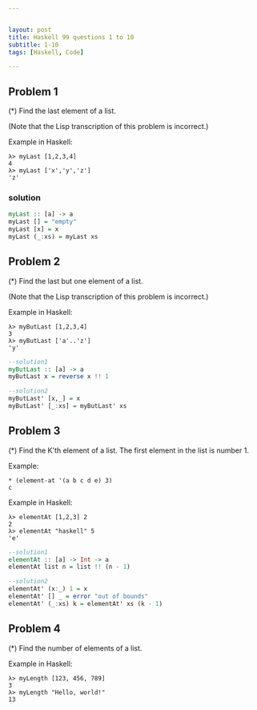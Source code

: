 ```yaml
---


layout: post
title: Haskell 99 questions 1 to 10
subtitle: 1-10
tags: [Haskell, Code]

---
```


<head>
    <script src="https://cdn.mathjax.org/mathjax/latest/MathJax.js?config=TeX-AMS-MML_HTMLorMML" type="text/javascript"></script>
    <script type="text/x-mathjax-config">
        MathJax.Hub.Config({
            tex2jax: {
            skipTags: ['script', 'noscript', 'style', 'textarea', 'pre'],
            inlineMath: [['$','$']]
            }
        });
    </script>
</head>



## Problem 1
(*) Find the last element of a list.

(Note that the Lisp transcription of this problem is incorrect.)

Example in Haskell:

```
λ> myLast [1,2,3,4]
4
λ> myLast ['x','y','z']
'z'
```

### solution

```haskell
myLast :: [a] -> a
myLast [] = "empty"
myLast [x] = x
myLast (_:xs) = myLast xs
```

## Problem 2
(*) Find the last but one element of a list.

(Note that the Lisp transcription of this problem is incorrect.)

Example in Haskell:
```
λ> myButLast [1,2,3,4]
3
λ> myButLast ['a'..'z']
'y'
```

```haskell
--solution1
myButLast :: [a] -> a
myButLast x = reverse x !! 1

--solution2
myButLast' [x,_] = x
myButLast' [_:xs] = myButLast' xs
```
## Problem 3
(*) Find the K'th element of a list. The first element in the list is number 1.

Example:
```
* (element-at '(a b c d e) 3)
c
```

Example in Haskell:

```
λ> elementAt [1,2,3] 2
2
λ> elementAt "haskell" 5
'e'
```


```haskell
--solution1
elementAt :: [a] -> Int -> a
elementAt list n = list !! (n - 1)

--solution2
elementAt' (x:_) 1 = x
elementAt' [] _ = error "out of bounds"
elementAt' (_:xs) k = elementAt' xs (k - 1)
```

## Problem 4
(*) Find the number of elements of a list.

Example in Haskell:

```
λ> myLength [123, 456, 789]
3
λ> myLength "Hello, world!"
13
```

```haskell

```
```haskell

```
```haskell

```
```haskell

```
```haskell

```
```haskell

```
```haskell

```
```haskell

```
```haskell

```
```haskell

```
```haskell

```
```haskell

```
```haskell

```
```haskell

```
```haskell

```
